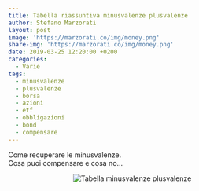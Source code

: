 ```yaml
---
title: Tabella riassuntiva minusvalenze plusvalenze
author: Stefano Marzorati
layout: post
image: 'https://marzorati.co/img/money.png'
share-img: 'https://marzorati.co/img/money.png'
date: 2019-03-25 12:20:00 +0200
categories:
  - Varie
tags:
  - minusvalenze
  - plusvalenze
  - borsa
  - azioni
  - etf
  - obbligazioni
  - bond
  - compensare
---
```

Come recuperare le minusvalenze.   
Cosa puoi compensare e cosa no...   

<center><img src="https://farm8.staticflickr.com/7846/47463539361_ce3eaba96b_o.jpg" alt="Tabella minusvalenze plusvalenze"></center>   
